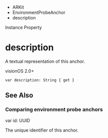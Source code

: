 

- ARKit
- EnvironmentProbeAnchor
-  description 

Instance Property

# description

A textual representation of this anchor.

visionOS 2.0+

``` source
var description: String { get }
```

## See Also

### Comparing environment probe anchors

var id: UUID

The unique identifier of this anchor.

